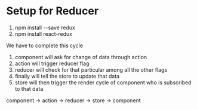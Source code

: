 # Setup for Reducer

1) npm install --save redux
2) npm install react-redux

We have to complete this cycle

1) component will ask for change of data through action
2) action will trigger reducer flag
3) reducer will check for that particular among all the other flags
4) finally will tell the store to update that data
5) store will then trigger the render cycle of component who is subscribed to that data

component -> action -> reducer -> store -> component
